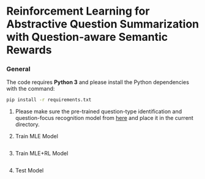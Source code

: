 # Reinforcement Learning for Abstractive Question Summarization with Question-aware Semantic Rewards


### General 
The code requires **Python 3** and please install the Python dependencies with the command:
```bash
pip install -r requirements.txt
```

1. Please make sure the pre-trained question-type identification and question-focus recognition model from [here](https://drive.google.com/drive/folders/1ePtuMPR20rZSgZbarSnno4-sqazLJVn0?usp=sharing) and 
    place it in the current directory.
2. Train MLE Model
    ```
    ```

3. Train MLE+RL Model
    ```
    ```

4. Test Model
    ```
    ```
